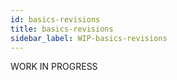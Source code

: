 ```yaml
---
id: basics-revisions
title: basics-revisions
sidebar_label: WIP-basics-revisions
---
```



WORK IN PROGRESS
        